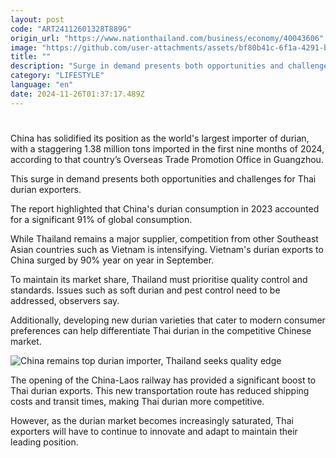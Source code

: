 ```yaml
---
layout: post
code: "ART24112601328T889G"
origin_url: "https://www.nationthailand.com/business/economy/40043606"
image: "https://github.com/user-attachments/assets/bf80b41c-6f1a-4291-bbde-601c5b9c21c4"
title: ""
description: "Surge in demand presents both opportunities and challenges for Thai durian exporters"
category: "LIFESTYLE"
language: "en"
date: 2024-11-26T01:37:17.489Z
---
```


# 











  
China has solidified its position as the world's largest importer of durian, with a staggering 1.38 million tons imported in the first nine months of 2024, according to that country’s Overseas Trade Promotion Office in Guangzhou.



This surge in demand presents both opportunities and challenges for Thai durian exporters.



The report highlighted that China's durian consumption in 2023 accounted for a significant 91% of global consumption.



While Thailand remains a major supplier, competition from other Southeast Asian countries such as Vietnam is intensifying. Vietnam's durian exports to China surged by 90% year on year in September.



To maintain its market share, Thailand must prioritise quality control and standards. Issues such as soft durian and pest control need to be addressed, observers say.



Additionally, developing new durian varieties that cater to modern consumer preferences can help differentiate Thai durian in the competitive Chinese market.



  ![China remains top durian importer, Thailand seeks quality edge](https://github.com/user-attachments/assets/34493383-3f2e-499a-8835-76215d466a07)



The opening of the China-Laos railway has provided a significant boost to Thai durian exports. This new transportation route has reduced shipping costs and transit times, making Thai durian more competitive.



However, as the durian market becomes increasingly saturated, Thai exporters will have to continue to innovate and adapt to maintain their leading position.